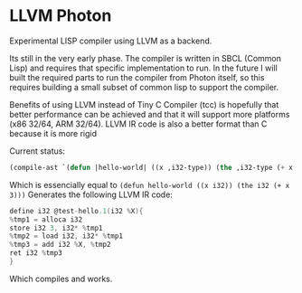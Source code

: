 # LLVM Photon
Experimental LISP compiler using LLVM as a backend.

Its still in the very early phase. The compiler is written in SBCL (Common Lisp) and requires that specific implementation to run. In the future I will built the required parts to run the compiler from Photon itself, so this requires building a small subset of common lisp to support the compiler. 

Benefits of using LLVM instead of Tiny C Compiler (tcc) is hopefully that better performance can be achieved and that it will support more platforms (x86 32/64, ARM 32/64).
LLVM IR code is also a better format than C because it is more rigid

Current status:
  ```lisp
  (compile-ast `(defun |hello-world| ((x ,i32-type)) (the ,i32-type (+ x 3))))
  ```
Which is essencially equal to ```(defun hello-world ((x i32)) (the i32 (+ x 3)))```
Generates the following LLVM IR code:
```c
define i32 @test-hello.1(i32 %X){
%tmp1 = alloca i32
store i32 3, i32* %tmp1
%tmp2 = load i32, i32* %tmp1
%tmp3 = add i32 %X, %tmp2
ret i32 %tmp3
}
```
Which compiles and works.
